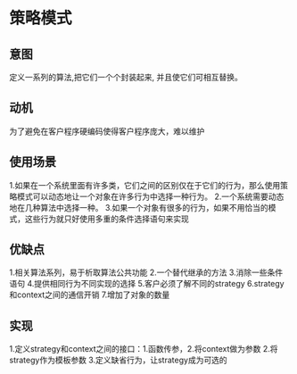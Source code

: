 # 策略模式

## 意图

定义一系列的算法,把它们一个个封装起来, 并且使它们可相互替换。 

## 动机

为了避免在客户程序硬编码使得客户程序庞大，难以维护 

## 使用场景

 1.如果在一个系统里面有许多类，它们之间的区别仅在于它们的行为，那么使用策略模式可以动态地让一个对象在许多行为中选择一种行为。 
 2.一个系统需要动态地在几种算法中选择一种。 
 3.如果一个对象有很多的行为，如果不用恰当的模式，这些行为就只好使用多重的条件选择语句来实现 

## 优缺点

1.相关算法系列，易于析取算法公共功能 
2.一个替代继承的方法 
3.消除一些条件语句 
4.提供相同行为不同实现的选择 
5.客户必须了解不同的strategy 
6.strategy和context之间的通信开销 
7.增加了对象的数量 

## 实现
1.定义strategy和context之间的接口：1.函数传参，2.将context做为参数 
2.将strategy作为模板参数 
3.定义缺省行为，让strategy成为可选的 